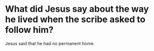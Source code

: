 # What did Jesus say about the way he lived when the scribe asked to follow him?

Jesus said that he had no permanent home.
